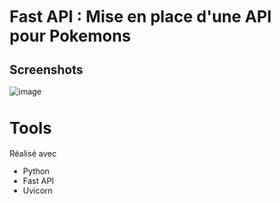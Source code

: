 # Fast API : Mise en place d'une API pour Pokemons

## Screenshots

![image](https://drive.google.com/uc?export=view&id=1nbcsVC8JANUrOaOO42k_3PDsgiFgM6wu)

# Tools

Réalisé avec 
- Python
- Fast API
- Uvicorn


